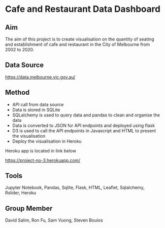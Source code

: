 # Cafe and Restaurant Data Dashboard

## Aim

The aim of this project is to create visualisation on the quantity of seating and establishment of cafe and restaurant in the City of Melbourne from 2002 to 2020.  


## Data Source

https://data.melbourne.vic.gov.au/


## Method
- API call from data source
- Data is stored in SQLite
- SQLalchemy is used to query data and pandas to clean and organise the data
- Data is converted to JSON for API endpoints and deployed using flask
- D3 is used to call the API endpoints in Javascript and HTML to present the visualisation
- Deploy the visualisation in Heroku

Heroku app is located in link below

https://project-no-3.herokuapp.com/


## Tools
Jupyter Notebook, Pandas, Sqlite, Flask, HTML, Leaflet, Sqlalchemy, Rslider, Heroku


## Group Member
David Salim, Ron Fu, Sam Vuong, Steven Bouios